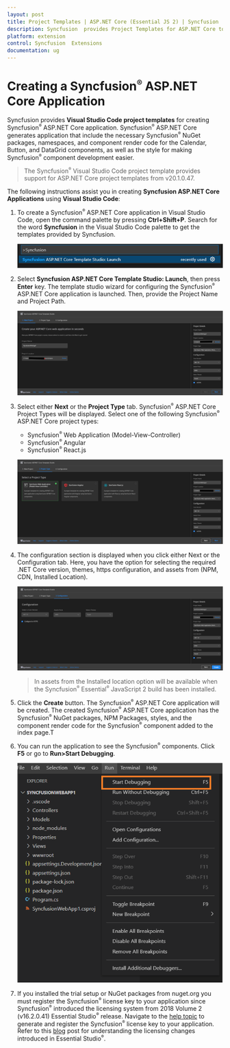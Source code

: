 ```yaml
---
layout: post
title: Project Templates | ASP.NET Core (Essential JS 2) | Syncfusion
description: Syncfusion  provides Project Templates for ASP.NET Core to create the Syncfusion  ASP.NET Core Application using EJ2 Core components from Visual Studio Code.
platform: extension
control: Syncfusion  Extensions
documentation: ug
---
```


# Creating a Syncfusion<sup style="font-size:70%">&reg;</sup>  ASP.NET Core Application

Syncfusion provides **Visual Studio Code project templates** for creating Syncfusion<sup style="font-size:70%">&reg;</sup>  ASP.NET Core application. Syncfusion<sup style="font-size:70%">&reg;</sup>  ASP.NET Core generates application that include the necessary Syncfusion<sup style="font-size:70%">&reg;</sup>  NuGet packages, namespaces, and component render code for the Calendar, Button, and DataGrid components, as well as the style for making Syncfusion<sup style="font-size:70%">&reg;</sup>  component development easier.

> The Syncfusion<sup style="font-size:70%">&reg;</sup>  Visual Studio Code project template provides support for ASP.NET Core project templates from v20.1.0.47.

The following instructions assist you in creating **Syncfusion ASP.NET Core Applications** using **Visual Studio Code**:

1. To create a Syncfusion<sup style="font-size:70%">&reg;</sup>  ASP.NET Core application in Visual Studio Code, open the command palette by pressing **Ctrl+Shift+P**. Search for the word **Syncfusion** in the Visual Studio Code palette to get the templates provided by Syncfusion.

     ![command-palette](images/command-palette.png)

2. Select **Syncfusion ASP.NET Core Template Studio: Launch**, then press **Enter** key. The template studio wizard for configuring the Syncfusion<sup style="font-size:70%">&reg;</sup>  ASP.NET Core application is launched. Then, provide the Project Name and Project Path.
 
     ![core-wizard](images/launch-window.png)

3. Select either **Next** or the **Project Type** tab. Syncfusion<sup style="font-size:70%">&reg;</sup>  ASP.NET Core Project Types will be displayed. Select one of the following Syncfusion<sup style="font-size:70%">&reg;</sup>  ASP.NET Core project types:

    * Syncfusion<sup style="font-size:70%">&reg;</sup>  Web Application (Model-View-Controller)
    * Syncfusion<sup style="font-size:70%">&reg;</sup>  Angular
    * Syncfusion<sup style="font-size:70%">&reg;</sup>  React.js

    ![project-type](images/project-type.png)

4. The configuration section is displayed when you click either Next or the Configuration tab. Here, you have the option for selecting the required .NET Core version, themes, https configuration, and assets from (NPM, CDN, Installed Location).

    ![project-configuration](images/project-configuration.png)

    > In assets from the Installed location option will be available when the Syncfusion<sup style="font-size:70%">&reg;</sup>  Essential<sup style="font-size:70%">&reg;</sup> JavaScript 2 build has been installed.

5. Click the **Create** button. The Syncfusion<sup style="font-size:70%">&reg;</sup>  ASP.NET Core application will be created. The created Syncfusion<sup style="font-size:70%">&reg;</sup>  ASP.NET Core application has the Syncfusion<sup style="font-size:70%">&reg;</sup>  NuGet packages, NPM Packages, styles, and the component render code for the Syncfusion<sup style="font-size:70%">&reg;</sup>  component added to the index page.T

6. You can run the application to see the Syncfusion<sup style="font-size:70%">&reg;</sup>  components. Click **F5** or go to **Run>Start Debugging**.

    ![debugging](images/debugging.png)

7. If you installed the trial setup or NuGet packages from nuget.org you must register the Syncfusion<sup style="font-size:70%">&reg;</sup>  license key to your application since Syncfusion<sup style="font-size:70%">&reg;</sup>  introduced the licensing system from 2018 Volume 2 (v16.2.0.41) Essential Studio<sup style="font-size:70%">&reg;</sup>  release. Navigate to the [help topic](https://help.syncfusion.com/common/essential-studio/licensing/license-key#how-to-generate-syncfusion-license-key) to generate and register the Syncfusion<sup style="font-size:70%">&reg;</sup>  license key to your application. Refer to this [blog](https://blog.syncfusion.com/post/Whats-New-in-2018-Volume-2-Licensing-Changes-in-the-1620x-Version-of-Essential-Studio.aspx?_ga=2.11237684.1233358434.1587355730-230058891.1567654773) post for understanding the licensing changes introduced in Essential Studio<sup style="font-size:70%">&reg;</sup>. 
